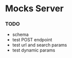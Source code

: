 # Mocks Server

### TODO

- schema
- test POST endpoint
- test url and search params
- test dynamic params
